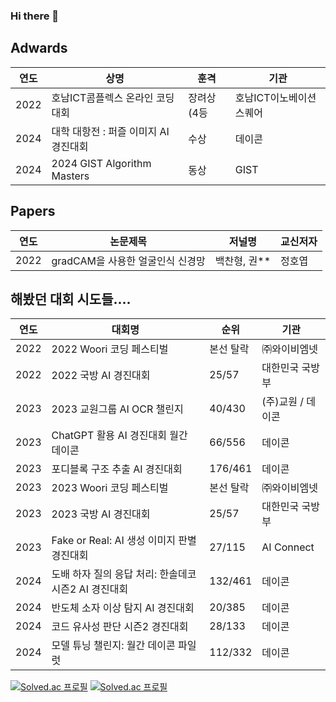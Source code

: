 ### Hi there 👋
## Adwards
| 연도   | 상명   | 훈격   | 기관   |
|--------|--------|--------|--------|
| 2022   | 호남ICT콤플렉스 온라인 코딩대회   | 장려상(4등   | 호남ICT이노베이션스퀘어
| 2024   | 대학 대항전 : 퍼즐 이미지 AI 경진대회   | 수상  | 데이콘
| 2024   | 2024 GIST Algorithm Masters   | 동상   | GIST

## Papers
| 연도   | 논문제목   | 저널명   | 교신저자   |
|--------|--------|--------|--------|
| 2022   | gradCAM을 사용한 얼굴인식 신경망   | 백찬형, 권**   | 정호엽

## 해봤던 대회 시도들....
| 연도   | 대회명   | 순위  | 기관   |
|--------|--------|--------|--------|
| 2022   | 2022 Woori 코딩 페스티벌   | 본선 탈락   | ㈜와이비엠넷
| 2022   | 2022 국방 AI 경진대회   |  25/57  | 대한민국 국방부
| 2023   | 2023 교원그룹 AI OCR 챌린지   | 40/430   | (주)교원 / 데이콘
| 2023   | ChatGPT 활용 AI 경진대회 월간 데이콘   | 66/556   | 데이콘
| 2023   | 포디블록 구조 추출  AI 경진대회   | 176/461   | 데이콘
| 2023   | 2023 Woori 코딩 페스티벌   | 본선 탈락   | ㈜와이비엠넷
| 2023   | 2023 국방 AI 경진대회   |  25/57  | 대한민국 국방부
| 2023   | Fake or Real: AI 생성 이미지 판별 경진대회   | 27/115  | AI Connect
| 2024   | 도배 하자 질의 응답 처리: 한솔데코 시즌2 AI 경진대회   | 132/461   | 데이콘
| 2024   | 반도체 소자 이상 탐지 AI 경진대회   | 20/385   | 데이콘
| 2024   | 코드 유사성 판단 시즌2 경진대회   | 28/133   | 데이콘
| 2024   | 모델 튜닝 챌린지: 월간 데이콘 파일럿   | 112/332   | 데이콘





[![Solved.ac
프로필](http://mazassumnida.wtf/api/v2/generate_badge?boj=rich32123)](https://solved.ac/rich32123)
[![Solved.ac
프로필](http://mazassumnida.wtf/api/v2/generate_badge?boj=co1dtype)](https://solved.ac/co1dtype)

<!--
**co1dtype/co1dtype** is a ✨ _special_ ✨ repository because its `README.md` (this file) appears on your GitHub profile.

Here are some ideas to get you started:

- 🔭 I’m currently working on ...
- 🌱 I’m currently learning ...
- 👯 I’m looking to collaborate on ...
- 🤔 I’m looking for help with ...
- 💬 Ask me about ...
- 📫 How to reach me: ...
- 😄 Pronouns: ...
- ⚡ Fun fact: ...
-->
